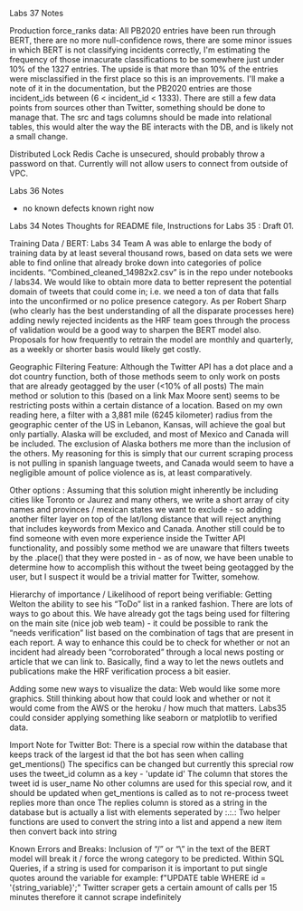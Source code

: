 Labs 37 Notes

Production force_ranks data:
All PB2020 entries have been run through BERT, there are no more null-confidence rows, there are some minor issues in which BERT is not classifying incidents correctly, I'm estimating the frequency of those innacurate classifications to be somewhere just under 10% of the 1327 entries.  The upside is that more than 10% of the entries were misclassified in the first place so this is an improvements.  I'll make a note of it in the documentation, but the PB2020 entries are those incident_ids between (6 < incident_id < 1333).
There are still a few data points from sources other than Twitter, something should be done to manage that.
The src and tags columns should be made into relational tables, this would alter the way the BE interacts with the DB, and is likely not a small change.

Distributed Lock
Redis Cache is unsecured, should probably throw a password on that.  Currently will not allow users to connect from outside of VPC.

Labs 36 Notes
- no known defects known right now


Labs 34 Notes
Thoughts for README file, Instructions for Labs 35 : Draft 01. 

Training Data / BERT:
Labs 34 Team A was able to enlarge the body of training data by at least several thousand rows, based on data sets we were able to find online that already broke down into categories of police incidents. “Combined_cleaned_14982x2.csv” is in the repo under notebooks / labs34. 
We would like to obtain more data to better represent the potential domain of tweets that could come in; i.e. we need a ton of data that falls into the unconfirmed or no police presence category. 
As per Robert Sharp (who clearly has the best understanding of all the disparate processes here) adding newly rejected incidents as the HRF team goes through the process of validation would be a good way to sharpen the BERT model also. 
Proposals for how frequently to retrain the model are monthly and quarterly, as a weekly or shorter basis would likely get costly. 


Geographic Filtering Feature:
Although the Twitter API has a dot place and a dot country function, both of those methods seem to only work on posts that are already geotagged by the user (<10% of all posts)
The main method or solution to this (based on a link Max Moore sent) seems to be restricting posts within a certain distance of a location. 
Based on my own reading here, a filter with a 3,881 mile (6245 kilometer) radius from the geographic center of the US in Lebanon, Kansas, will achieve the goal but only partially. Alaska will be excluded, and most of Mexico and Canada will be included. 
The exclusion of Alaska bothers me more than the inclusion of the others. My reasoning for this is simply that our current scraping process is not pulling in spanish language tweets, and Canada would seem to have a negligible amount of police violence as is, at least comparatively. 

Other options : 
Assuming that this solution might inherently be including cities like Toronto or Jaurez and many others, we write a short array of city names and provinces / mexican states we want to exclude - so adding another filter layer on top of the lat/long distance that will reject anything that includes keywords from Mexico and Canada. 
	Another still could be to find someone with even more experience inside the Twitter API functionality, and possibly some method we are unaware that filters tweets by the .place() that they were posted in - as of now, we have been unable to determine how to accomplish this without the tweet being geotagged by the user, but I suspect it would be a trivial matter for Twitter, somehow. 

Hierarchy of importance / Likelihood of report being verifiable: 
	Getting Welton the ability to see his “ToDo” list in a ranked fashion. There are lots of ways to go about this. We have already got the tags being used for filtering on the main site (nice job web team) - it could be possible to rank the “needs verification” list based on the combination of tags that are present in each report. A way to enhance this could be to check for whether or not an incident had already been “corroborated” through a local news posting or article that we can link to. Basically, find a way to let the news outlets and publications make the HRF verification process a bit easier. 

Adding some new ways to visualize the data: 
	Web would like some more graphics. Still thinking about how that could look and whether or not it would come from the AWS or the heroku / how much that matters. Labs35 could consider applying something like seaborn or matplotlib to verified data. 

Import Note for Twitter Bot:
	There is a special row within the database that keeps track of the largest id that the bot has seen
	when calling get_mentions()
	The specifics can be changed but currently this sprecial row uses the tweet_id column as a key - 'update id'
	The column that stores the tweet id is user_name
	No other columns are used for this special row, and it should be updated when get_mentions is called as to
	not re-process tweet replies more than once
	The replies column is stored as a string in the database but is actually a list with elements seperated by :.:.:
	Two helper functions are used to convert the string into a list and append a new item then convert back into string


Known Errors and Breaks:
	Inclusion of “/” or “\” in the text of the BERT model will break it / force the wrong category to be predicted. 
	Within SQL Queries, if a string is used for comparison it is important to put single quotes around the variable
	for example: f"UPDATE table WHERE id = '{string_variable}';"
	Twitter scraper gets a certain amount of calls per 15 minutes therefore it cannot scrape indefinitely 
